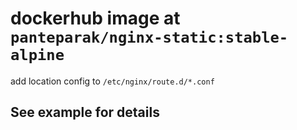 # dockerhub image at `panteparak/nginx-static:stable-alpine`

add location config to `/etc/nginx/route.d/*.conf`
## See example for details
